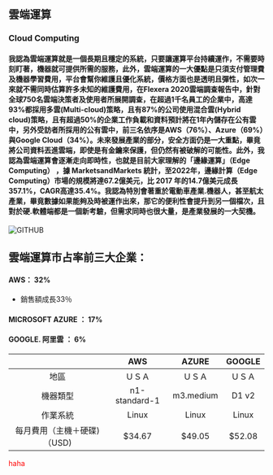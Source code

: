 ## 雲端運算 
### Cloud Computing
#### 我認為雲端運算就是一個長期且穩定的系統，只要讓運算平台持續運作，不需要時刻盯著，機器就可提供所需的服務，此外，雲端運算的一大優點是只須支付管理費及機器學習費用，平台會幫你維護且優化系統，價格方面也是透明且彈性，如次一來就不需同時估算許多未知的維護費用，在Flexera 2020雲端調查報告中，針對全球750名雲端決策者及使用者所展開調查，在超過1千名員工的企業中，高達93%都採用多雲(Multi-cloud)策略，且有87%的公司使用混合雲(Hybrid cloud)策略，且有超過50%的企業工作負載和資料預計將在1年內儲存在公有雲中，另外受訪者所採用的公有雲中，前三名依序是AWS（76%）、Azure（69%）與Google Cloud（34%）。未來發展產業的部分，安全方面仍是一大重點，畢竟將公司資料丟進雲端，即使是有金鑰來保護，但仍然有被破解的可能性。此外，我認為雲端運算會逐漸走向即時性，也就是目前大家理解的「邊緣運算」（Edge Computing） ，據 MarketsandMarkets 統計，至2022年，邊緣計算（Edge Computing）市場的規模將達67.2億美元，比 2017 年的14.7億美元成長357.1%，CAGR高達35.4%。我認為特別會著重於電動車產業.機器人，甚至航太產業，畢竟數據如果能夠及時被運作出來，那它的便利性會提升到另一個檔次，且對於硬.軟體端都是一個新考驗，但需求同時也很大量，是產業發展的一大契機。
![GITHUB]( https://miro.medium.com/max/2408/1*S2pPGojdNW_3AZcT6lJBCA.jpeg "邊緣運算")
## 雲端運算市占率前三大企業：
#### AWS： 32%
- 銷售額成長33％
#### MICROSOFT AZURE ： 17%
#### GOOGLE. 阿里雲 ： 6%  
|  | AWS  | AZURE | GOOGLE |
| :-----:| :-------:| :-----:| :----:|
| 地區   | ＵＳＡ | ＵＳＡ | ＵＳＡ |
| 機器類型| n1-standard-1   | m3.medium | D1 v2 |
| 作業系統 | Linux | Linux | Linux |
| 每月費用（主機＋硬碟)（USD)| $34.67 | $49.05 | $52.08 |
<font color=#FF0000>
  haha
  </font>
